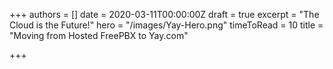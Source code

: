 +++
authors = []
date = 2020-03-11T00:00:00Z
draft = true
excerpt = "The Cloud is the Future!"
hero = "/images/Yay-Hero.png"
timeToRead = 10
title = "Moving from Hosted FreePBX to Yay.com"

+++
